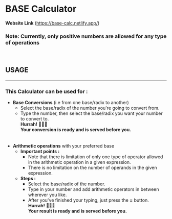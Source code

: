 # BASE Calculator
**Website Link** (https://base-calc.netlify.app/)   
### **Note:** Currently, only positive numbers are allowed for any type of operations
<br>

## **USAGE**<hr>
### This Calculator can be used for :
* **Base Conversions** (i.e from one base/radix to another)
    * Select the base/radix of the number you're going to convert from.
    * Type the number, then select the base/radix you want your number to convert to.  
    **Hurrah!** 🎉🎉🎉<br> **Your conversion is ready and is served before you.**
    <br><br><br>
* **Arithmetic operations** with your preferred base
    * **Important points :**
        * Note that there is limitation of only one type of operator allowed in the arithmetic operation in a given expression.
        * There is no limitation on the number of operands in the given expression.
    * **Steps :**
        * Select the base/radix of the number.
        * Type in your number and add arithmetic operators in between wherever you like.
        * After you've finished your typing, just press the **=** button.  
        **Hurrah!** 🎉🎉🎉<br> **Your result is ready and is served before you.**